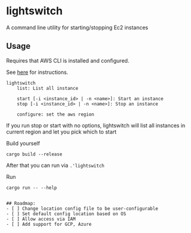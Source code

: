 # lightswitch
A command line utility for starting/stopping Ec2 instances





## Usage

Requires that AWS CLI is installed and configured.

See [here](https://docs.aws.amazon.com/cli/latest/userguide/getting-started-install.html) for instructions.


```
lightswitch
    list: List all instance

    start [-i <instance_id> | -n <name>]: Start an instance
    stop [-i <instance_id> | -n <name>]: Stop an instance

    configure: set the aws region

```
If you run stop or start with no options, lightswitch will list all instances in current region and let you pick which to start


Build yourself
```
cargo build --release
```

After that you can run via `.'lightswitch`

Run
```
cargo run -- --help


## Roadmap:
- [ ] Change location config file to be user-configurable
- [ ] Set default config location based on OS
- [ ] Allow access via IAM
- [ ] Add support for GCP, Azure


